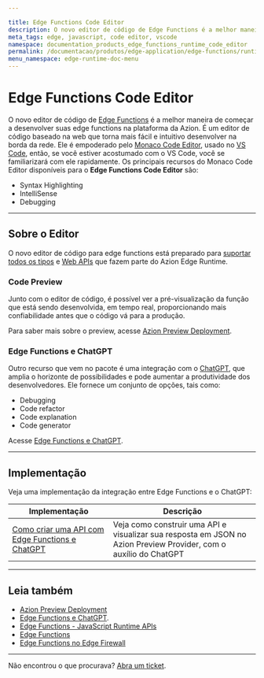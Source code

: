 ```yaml
---

title: Edge Functions Code Editor
description: O novo editor de código de Edge Functions é a melhor maneira de começar a desenvolver suas edge functions na plataforma da Azion.
meta_tags: edge, javascript, code editor, vscode
namespace: documentation_products_edge_functions_runtime_code_editor
permalink: /documentacao/produtos/edge-application/edge-functions/runtime-api/code-editor/
menu_namespace: edge-runtime-doc-menu
---
```

# Edge Functions Code Editor

O novo editor de código de [Edge Functions](/pt-br/documentacao/produtos/edge-application/edge-functions/) é a melhor maneira de começar a desenvolver suas edge functions na plataforma da Azion. É um editor de código baseado na web que torna mais fácil e intuitivo desenvolver na borda da rede. Ele é empoderado pelo [Monaco Code Editor](https://microsoft.github.io/monaco-editor/docs.html), usado no [VS Code](https://code.visualstudio.com/), então, se você estiver acostumado com o VS Code, você se familiarizará com ele rapidamente. Os principais recursos do Monaco Code Editor disponíveis para o **Edge Functions Code Editor** são:

- Syntax Highlighting
- IntelliSense
- Debugging

---

## Sobre o Editor

O novo editor de código para edge functions está preparado para [suportar todos os tipos](/pt-br/documentacao/produtos/edge-application/edge-functions/runtime-apis/javascript/tipos-suportados/) e [Web APIs](/pt-br/documentacao/produtos/edge-application/edge-functions/runtime-apis/javascript/) que fazem parte do Azion Edge Runtime.

### Code Preview

Junto com o editor de código, é possível ver a pré-visualização da função que está sendo desenvolvida, em tempo real, proporcionando mais confiabilidade antes que o código vá para a produção.

Para saber mais sobre o preview, acesse [Azion Preview Deployment](/pt-br/documentacao/produtos/edge-application/edge-functions/runtime-api/preview-deployment/).

### Edge Functions e ChatGPT

Outro recurso que vem no pacote é uma integração com o [ChatGPT](https://openai.com/blog/chatgpt), que amplia o horizonte de possibilidades e pode aumentar a produtividade dos desenvolvedores. Ele fornece um conjunto de opções, tais como:

- Debugging
- Code refactor
- Code explanation
- Code generator

Acesse [Edge Functions e ChatGPT](/pt-br/documentacao/produtos/edge-application/edge-functions/runtime-api/ai-integration/).

---

## Implementação

Veja uma implementação da integração entre Edge Functions e o ChatGPT:

| Implementação | Descrição |
| --- | --- |
| [Como criar uma API com Edge Functions e ChatGPT](/pt-br/documentacao/produtos/guias/edge-functions/api-builder/) | Veja como construir uma API e visualizar sua resposta em JSON no Azion Preview Provider, com o auxílio do ChatGPT |

---

## Leia também

- [Azion Preview Deployment](/pt-br/documentacao/produtos/edge-application/edge-functions/runtime-api/preview-deployment/)
- [Edge Functions e ChatGPT](/pt-br/documentacao/produtos/edge-application/edge-functions/runtime-api/ai-integration/).
- [Edge Functions - JavaScript Runtime APIs](/pt-br/documentacao/produtos/edge-application/edge-functions/runtime-apis/javascript/)
- [Edge Functions](/pt-br/documentacao/produtos/edge-application/edge-functions/)
- [Edge Functions no Edge Firewall](/pt-br/documentacao/produtos/edge-firewall/edge-functions/firewall/)

---

Não encontrou o que procurava? [Abra um ticket](https://tickets.azion.com/).
